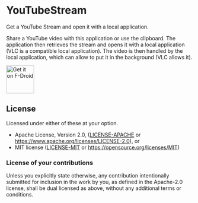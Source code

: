 # YouTubeStream

Get a YouTube Stream and open it with a local application.

Share a YouTube video with this application or use the clipboard.
The application then retrieves the stream and opens it with a local application (VLC is a compatible local application).
The video is then handled by the local application, which can allow to put it in the background (VLC allows it).

[<img src="https://fdroid.gitlab.io/artwork/badge/get-it-on.png"
     alt="Get it on F-Droid"
     height="75">](https://f-droid.org/packages/org.thiolliere.youtubestream/)


## License
[License]: #license

Licensed under either of these at your option.

* Apache License, Version 2.0, ([LICENSE-APACHE](LICENSE-APACHE) or https://www.apache.org/licenses/LICENSE-2.0), or
* MIT license ([LICENSE-MIT](LICENSE-MIT) or https://opensource.org/licenses/MIT)


### License of your contributions

Unless you explicitly state otherwise, any contribution intentionally submitted for inclusion in the work by you, as defined in the Apache-2.0 license, shall be dual licensed as above, without any additional terms or conditions.
